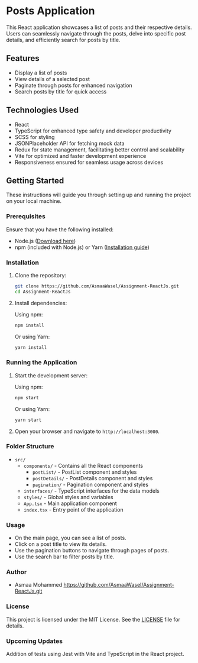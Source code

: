 # Posts Application

This React application showcases a list of posts and their respective details. Users can seamlessly navigate through the posts, delve into specific post details, and efficiently search for posts by title.

## Features

- Display a list of posts
- View details of a selected post
- Paginate through posts for enhanced navigation
- Search posts by title for quick access

## Technologies Used

- React
- TypeScript for enhanced type safety and developer productivity
- SCSS for styling
- JSONPlaceholder API for fetching mock data
- Redux for state management, facilitating better control and scalability
- Vite for optimized and faster development experience
- Responsiveness ensured for seamless usage across devices

## Getting Started

These instructions will guide you through setting up and running the project on your local machine.

### Prerequisites

Ensure that you have the following installed:

- Node.js ([Download here](https://nodejs.org/))
- npm (included with Node.js) or Yarn ([Installation guide](https://yarnpkg.com/))

### Installation

1. Clone the repository:

   ```bash
   git clone https://github.com/AsmaaWasel/Assignment-ReactJs.git
   cd Assignment-ReactJs

   ```

2. Install dependencies:

   Using npm:

   ```bash
   npm install
   ```

   Or using Yarn:

   ```bash
   yarn install
   ```

### Running the Application

1. Start the development server:

   Using npm:

   ```bash
   npm start
   ```

   Or using Yarn:

   ```bash
   yarn start
   ```

2. Open your browser and navigate to `http://localhost:3000`.

### Folder Structure

- `src/`
  - `components/` - Contains all the React components
    - `postList/` - PostList component and styles
    - `postDetails/` - PostDetails component and styles
    - `pagination/` - Pagination component and styles
  - `interfaces/` - TypeScript interfaces for the data models
  - `styles/` - Global styles and variables
  - `App.tsx` - Main application component
  - `index.tsx` - Entry point of the application

### Usage

- On the main page, you can see a list of posts.
- Click on a post title to view its details.
- Use the pagination buttons to navigate through pages of posts.
- Use the search bar to filter posts by title.

### Author

- Asmaa Mohammed https://github.com/AsmaaWasel/Assignment-ReactJs.git

### License

This project is licensed under the MIT License. See the [LICENSE](LICENSE) file for details.

### Upcoming Updates

Addition of tests using Jest with Vite and TypeScript in the React project.